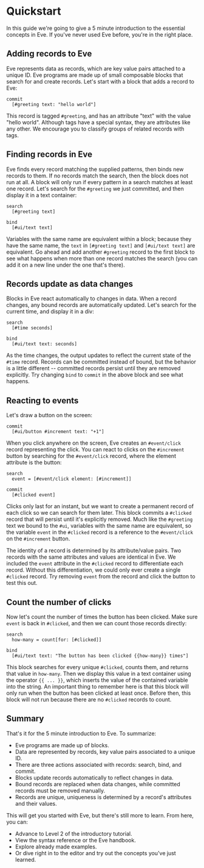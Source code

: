 # Quickstart

In this guide we're going to give a 5 minute introduction to the essential concepts in Eve. If you've never used Eve before, you're in the right place.

## Adding records to Eve

Eve represents data as records, which are key value pairs attached to a unique ID. Eve programs are made up of small composable blocks that search for and create records. Let's start with a block that adds a record to Eve:

```eve
commit
  [#greeting text: "hello world"]
```

This record is tagged `#greeting`, and has an attribute "text" with the value "hello world". Although tags have a special syntax, they are attributes like any other. We encourage you to classify groups of related records with tags.

## Finding records in Eve

Eve finds every record matching the supplied patterns, then binds new records to them. If no records match the search, then the block does not run at all. A block will only run if every pattern in a search matches at least one record. Let's search for the `#greeting` we just committed, and then display it in a text container:

```eve
search
  [#greeting text]

bind
  [#ui/text text]
```

Variables with the same name are equivalent within a block; because they have the same name, the `text` in `[#greeting text]` and `[#ui/text text]` are equivalent. Go ahead and add another `#greeting` record to the first block to see what happens when more than one record matches the search (you can add it on a new line under the one that's there). 

## Records update as data changes

Blocks in Eve react automatically to changes in data. When a record changes, any bound records are automatically updated. Let's search for the current time, and display it in a div:

```eve
search
  [#time seconds]

bind 
  [#ui/text text: seconds]
```

As the time changes, the output updates to reflect the current state of the `#time` record. Records can be committed instead of bound, but the behavior is a little different -- committed records persist until they are removed explicitly. Try changing `bind` to `commit` in the above block and see what happens.

## Reacting to events

Let's draw a button on the screen:

```eve
commit
  [#ui/button #increment text: "+1"]
```

When you click anywhere on the screen, Eve creates an `#event/click` record representing the click. You can react to clicks on the `#increment` button by searching for the `#event/click` record, where the element attribute is the button: 

```eve
search
  event = [#event/click element: [#increment]]

commit
  [#clicked event]
```

Clicks only last for an instant, but we want to create a permanent record of each click so we can search for them later. This block commits a `#clicked` record that will persist until it's explicitly removed. Much like the `#greeting` text we bound to the `#ui`, variables with the same name are equivalent, so the variable `event` in the `#clicked` record is a reference to the `#event/click` on the `#increment` button.

The identity of a record is determined by its attribute/value pairs. Two records with the same attributes and values are identical in Eve. We included the `event` attribute in the `#clicked` record to differentiate each record. Without this differentiation, we could only ever create a single `#clicked` record. Try removing `event` from the record and click the button to test this out.

## Count the number of clicks

Now let's count the number of times the button has been clicked. Make sure `event` is back in `#clicked`, and then we can count those records directly:

```eve
search
  how-many = count[for: [#clicked]]

bind
  [#ui/text text: "The button has been clicked {{how-many}} times"]
```

This block searches for every unique `#clicked`, counts them, and returns that value in `how-many`. Then we display this value in a text container using the operator `{{ ... }}`, which inserts the value of the contained variable into the string. An important thing to remember here is that this block will only run when the button has been clicked at least once. Before then, this block will not run because there are no `#clicked` records to count.

## Summary

That's it for the 5 minute introduction to Eve. To summarize:

- Eve programs are made up of blocks.
- Data are represented by records, key value pairs associated to a unique ID.
- There are three actions associated with records: search, bind, and commit.
- Blocks update records automatically to reflect changes in data.
- Bound records are replaced when data changes, while committed records must be removed manually.
- Records are unique, uniqueness is determined by a record's attributes and their values.

This will get you started with Eve, but there's still more to learn. From here, you can:

- Advance to Level 2 of the introductory tutorial.
- View the syntax reference or the Eve handbook.
- Explore already made examples.
- Or dive right in to the editor and try out the concepts you've just learned.